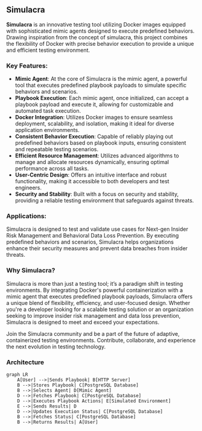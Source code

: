 ## Simulacra

**Simulacra** is an innovative testing tool utilizing Docker images equipped with sophisticated mimic agents designed to execute predefined behaviors. Drawing inspiration from the concept of simulacra, this project combines the flexibility of Docker with precise behavior execution to provide a unique and efficient testing environment.

### Key Features:

- **Mimic Agent**: At the core of Simulacra is the mimic agent, a powerful tool that executes predefined playbook payloads to simulate specific behaviors and scenarios.
- **Playbook Execution**: Each mimic agent, once initialized, can accept a playbook payload and execute it, allowing for customizable and automated task execution.
- **Docker Integration**: Utilizes Docker images to ensure seamless deployment, scalability, and isolation, making it ideal for diverse application environments.
- **Consistent Behavior Execution**: Capable of reliably playing out predefined behaviors based on playbook inputs, ensuring consistent and repeatable testing scenarios.
- **Efficient Resource Management**: Utilizes advanced algorithms to manage and allocate resources dynamically, ensuring optimal performance across all tasks.
- **User-Centric Design**: Offers an intuitive interface and robust functionality, making it accessible to both developers and test engineers.
- **Security and Stability**: Built with a focus on security and stability, providing a reliable testing environment that safeguards against threats.

### Applications:

Simulacra is designed to test and validate use cases for Next-gen Insider Risk Management and Behavioral Data Loss Prevention. By executing predefined behaviors and scenarios, Simulacra helps organizations enhance their security measures and prevent data breaches from insider threats.

### Why Simulacra?

Simulacra is more than just a testing tool; it’s a paradigm shift in testing environments. By integrating Docker's powerful containerization with a mimic agent that executes predefined playbook payloads, Simulacra offers a unique blend of flexibility, efficiency, and user-focused design. Whether you're a developer looking for a scalable testing solution or an organization seeking to improve insider risk management and data loss prevention, Simulacra is designed to meet and exceed your expectations.

Join the Simulacra community and be a part of the future of adaptive, containerized testing environments. Contribute, collaborate, and experience the next evolution in testing technology.

### Architecture

```mermaid
graph LR
    A[User] -->|Sends Playbook| B[HTTP Server]
    B -->|Stores Playbook| C[PostgreSQL Database]
    B -->|Selects Agent| D[Mimic Agent]
    D -->|Fetches Playbook| C[PostgreSQL Database]
    D -->|Executes Playbook Actions| E[Simulated Environment]
    E -->|Sends Results| D
    D -->|Updates Execution Status| C[PostgreSQL Database]
    B -->|Fetches Status| C[PostgreSQL Database]
    B -->|Returns Results| A[User]
